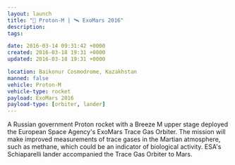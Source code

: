 ```yaml
---
layout: launch
title: "🚀 Proton-M | 🛰 ExoMars 2016"
description:
tags:

date: 2016-03-14 09:31:42 +0000
created: 2016-03-18 19:31 +0000
updated: 2016-03-18 19:31 +0000

location: Baikonur Cosmodrome, Kazakhstan
manned: false
vehicle: Proton-M
vehicle-type: rocket
payload: ExoMars 2016
payload-type: [orbiter, lander]
---
```


A Russian government Proton rocket with a Breeze M upper stage deployed the European Space Agency's ExoMars Trace Gas Orbiter. The mission will make improved measurements of trace gases in the Martian atmosphere, such as methane, which could be an indicator of biological activity. ESA's Schiaparelli lander accompanied the Trace Gas Orbiter to Mars.
